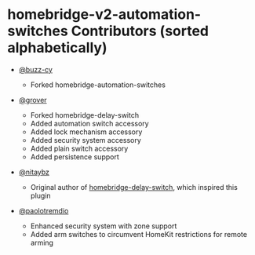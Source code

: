 # homebridge-v2-automation-switches Contributors (sorted alphabetically)

* [@buzz-cy](https://github.com/buzz-cy)

  * Forked homebridge-automation-switches

* [@grover](https://github.com/grover)

  * Forked homebridge-delay-switch
  * Added automation switch accessory
  * Added lock mechanism accessory
  * Added security system accessory
  * Added plain switch accessory
  * Added persistence support

* [@nitaybz](https://github.com/nitaybz)

  * Original author of [homebridge-delay-switch](https://github.com/nitaybz/homebridge-delay-switch), which inspired this plugin

* [@paolotremdio](https://github.com/paolotremadio)

  * Enhanced security system with zone support
  * Added arm switches to circumvent HomeKit restrictions for remote arming
